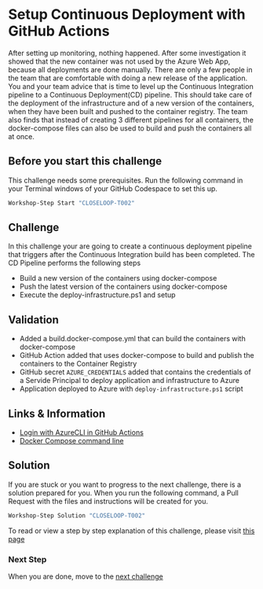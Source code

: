 # Setup Continuous Deployment with GitHub Actions

After setting up monitoring, nothing happened. After some investigation it showed that the new container was not used by the Azure Web App, because all deployments are done manually. There are only a few people in the team that are comfortable with doing a new release of the application. You and your team advice that is time to level up the Continuous Integration pipeline to a Continuous Deployment(CD) pipeline. This should take care of the deployment of the infrastructure and of a new version of the containers, when they have been built and pushed to the container registry. The team also finds that instead of creating 3 different pipelines for all containers, the docker-compose files can also be used to build and push the containers all at once.

## Before you start this challenge

This challenge needs some prerequisites. Run the following command in your Terminal windows of your GitHub Codespace to set this up.

```bash
Workshop-Step Start "CLOSELOOP-T002"
```

## Challenge 

In this challenge your are going to create a continuous deployment pipeline that triggers after the Continuous Integration build has been completed. The CD Pipeline performs the following steps
* Build a new version of the containers using docker-compose
* Push the latest version of the containers using docker-compose
* Execute the deploy-infrastructure.ps1 and setup

## Validation

* Added a build.docker-compose.yml that can build the containers with docker-compose
* GitHub Action added that uses docker-compose to build and publish the containers to the Container Registry
* GitHub secret `AZURE_CREDENTIALS` added that contains the credentials of a Servide Principal to deploy application and infrastructure to Azure
* Application deployed to Azure with `deploy-infrastructure.ps1` script

## Links & Information

* [Login with AzureCLI in GitHub Actions](https://github.com/marketplace/actions/azure-login)
* [Docker Compose command line]()

## Solution

If you are stuck or you want to progress to the next challenge, there is a solution prepared for you. When you run the following command, a Pull Request with the files and instructions will be created for you. 

```powershell
Workshop-Step Solution "CLOSELOOP-T002"
```

To read or view a step by step explanation of this challenge, please visit [this page](/Challenges/Module3-ClosingTheFeedbackLoop/Step-By-Step/CLOSELOOP-T002-SBS.md)

### Next Step

When you are done, move to the [next challenge](CLOSELOOP-T003)
